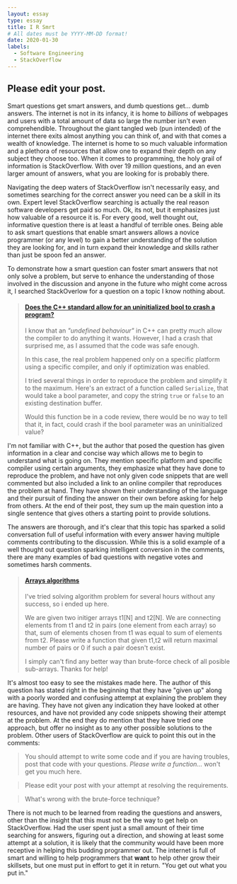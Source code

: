 ```yaml
---
layout: essay
type: essay
title: I R Smrt
# All dates must be YYYY-MM-DD format!
date: 2020-01-30
labels:
  - Software Engineering
  - StackOverflow
---
```


## Please edit your post.

Smart questions get smart answers, and dumb questions get... dumb answers. The internet is not in its infancy, it is home to *billions* of webpages and users with a total amount of data so large the number isn't even comprehendible. Throughout the giant tangled web (pun intended) of the internet there exits almost anything you can think of, and with that comes a wealth of knowledge. The internet is home to so much valuable information and a plethora of resources that allow one to expand their depth on any subject they choose too. When it comes to programming, the holy grail of information is StackOverflow. With over 19 *million* questions, and an even larger amount of answers, what you are looking for is probably there. 

Navigating the deep waters of StackOverflow isn't necessarily easy, and sometimes searching for the correct answer you need can be a skill in its own. Expert level StackOverflow searching is actually the real reason software developers get paid so much. Ok, its not, but it emphasizes just how valuable of a resource it is. For every good, well thought out, informative question there is at least a handful of terrible ones. Being able to ask smart questions that enable smart answers allows a novice programmer (or any level) to gain a better understanding of the solution they are looking for, and in turn expand their knowledge and skills rather than just be spoon fed an answer.

To demonstrate how a smart question can foster smart answers that not only solve a problem, but serve to enhance the understanding of those involved in the discussion and anyone in the future who might come across it, I searched StackOverlow for a question on a topic I know nothing about.

>#### [Does the C++ standard allow for an uninitialized bool to crash a program?](https://stackoverflow.com/questions/54120862/does-the-c-standard-allow-for-an-uninitialized-bool-to-crash-a-program)
>
>I know that an *"undefined behaviour"* in C++ can pretty much allow the compiler to do anything it wants. However, I had a crash that surprised me, as I assumed that the code was safe enough.
>
>In this case, the real problem happened only on a specific platform using a specific compiler, and only if optimization was enabled.
>
>I tried several things in order to reproduce the problem and simplify it to the maximum. Here's an extract of a function called `Serialize`, that would take a bool parameter, and copy the string `true` or `false` to an existing destination buffer.
>
>Would this function be in a code review, there would be no way to tell that it, in fact, could crash if the bool parameter was an uninitialized value?

I'm not familiar with C++, but the author that posed the question has given information in a clear and concise way which allows me to begin to understand what is going on. They mention specific platform and specific compiler using certain arguments, they emphasize what they have done to reproduce the problem, and have not only given code snippets that are well commented but also included a link to an online compiler that reproduces the problem at hand. They have shown their understanding of the language and their pursuit of finding the answer on their own before asking for help from others. At the end of their post, they sum up the main question into a single sentence that gives others a starting point to provide solutions.

The answers are thorough, and it's clear that this topic has sparked a solid conversation full of useful information with every answer having multiple comments contributing to the discussion. While this is a solid example of a well thought out question sparking intelligent conversion in the comments, there are many examples of bad questions with negative votes and sometimes harsh comments.

>#### [Arrays algorithms](https://stackoverflow.com/questions/59996519/arrays-algorithms)
>
>I've tried solving algorithm problem for several hours without any success, so i ended up here.
>
>We are given two initiger arrays t1[N] and t2[N]. We are connecting  elements from t1 and t2 in pairs (one element from each array) so that,  sum of elements chosen from t1 was equal to sum of elements from t2.  Please write a function that given t1,t2 will return maximal number of  pairs or 0 if such a pair doesn't exist.
>
>I simply can't find any better way than brute-force check of all posible sub-arrays. Thanks for help!

It's almost too easy to see the mistakes made here. The author of this question has stated right in the beginning that they have "given up" along with a poorly worded and confusing attempt at explaining the problem they are having. They have not given any indication they have looked at other resources, and have not provided any code snippets showing their attempt at the problem. At the end they do mention that they have tried one approach, but offer no insight as to any other possible solutions to the problem. Other users of StackOverflow are quick to point this out in the comments:

> You should attempt to write some code and if you are having troubles, post that code with your questions. *Please write a function...* won't get you much here.

> Please edit your post with your attempt at resolving the requirements.

> What's wrong with the brute-force technique?

There is not much to be learned from reading the questions and answers, other than the insight that this must not be the way to get help on StackOverflow. Had the user spent just a small amount of their time searching for answers, figuring out a direction, and showing at least some attempt at a solution, it is likely that the community would have been more receptive in helping this budding programmer out. The internet is full of smart and willing to help programmers that **want** to help other grow their skillsets, but one must put in effort to get it in return. "You get out what you put in."
